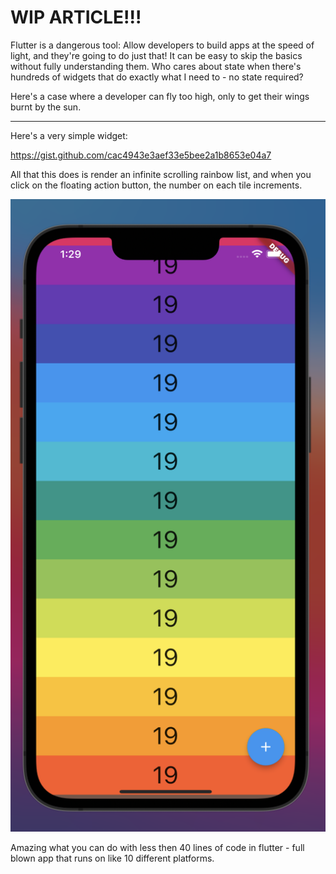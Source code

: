 # WIP ARTICLE!!!

Flutter is a dangerous tool: Allow developers to build apps at the speed of light, and they're going to do just that! It can be easy to skip the basics without fully understanding them. Who cares about state when there's hundreds of widgets that do exactly what I need to - no state required?

Here's a case where a developer can fly too high, only to get their wings burnt by the sun.

---------

Here's a very simple widget:

https://gist.github.com/cac4943e3aef33e5bee2a1b8653e04a7

All that this does is render an infinite scrolling rainbow list, and when you click on the floating action button, the number on each tile increments. 

![A screenshot of the app so far](inital.png)

Amazing what you can do with less then 40 lines of code in flutter - full blown app that runs on like 10 different platforms.